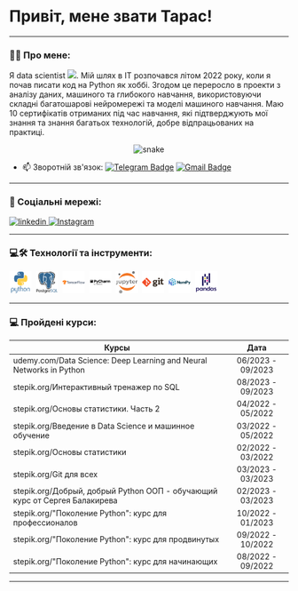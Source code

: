 
# Привіт, мене звати Тарас!

---

### :man_technologist: Про мене:

Я data scientist <img src="https://media.giphy.com/media/WUlplcMpOCEmTGBtBW/giphy.gif" width="30px">. Мій шлях в ІТ розпочався літом 2022 року, коли я почав писати код на Python як хоббі. Згодом це переросло в проекти з аналізу даних, машиного та глибокого навчання, використовуючи складні багатошарові нейромережі та моделі машиного навчання. Маю 10 сертифікатів отриманих під час навчання, які підтверджують мої знання та знання багатьох технологій, добре відпрацьованих на практиці. 

<p align="center">
 <img width="600" src="assets/github-snake.svg" alt="snake"/>
</p>


- :mailbox: Зворотній зв'язок: [![Telegram Badge](https://img.shields.io/badge/-filimonovalexey-blue?style=flat&logo=Telegram&logoColor=white)](https://t.me/hlistiktaras) [![Gmail Badge](https://img.shields.io/badge/-Gmail-red?style=flat&logo=Gmail&logoColor=white)](mailto:hlistiktaras@gmail.com)

---

### 🤝 Соціальні мережі:

  <div id="badges">
    <a href="https://www.linkedin.com/in/tarashlustik" target="_blank">
      <img src="https://cdn-icons-png.flaticon.com/512/2504/2504799.png" width="40" height="40" alt="linkedin" />
    </a>
    <!-- <a href="https://t.me/tehnomaniak07" target="_blank">
      <img src="https://cdn-icons-png.flaticon.com/512/2111/2111646.png" width="40" height="40" alt="telegram group" />
    </a>
    <a href="https://www.youtube.com/channel/UCbORpXVw1JNc0JYFSUqLWXA" target="_blank">
      <img src="https://cdn-icons-png.flaticon.com/512/3670/3670147.png" width="40" height="40" alt="Youtube"/>
    </a> -->
    <a href="https://www.instagram.com/hlistiktaras/" target="_blank">
      <img src="https://cdn-icons-png.flaticon.com/512/2111/2111463.png" width="40" height="40" alt="Instagram"/>
    </a>
    <!-- <a href="https://dzen.ru/tehnomaniak" target="_blank">
      <img src="https://upload.wikimedia.org/wikipedia/commons/thumb/a/ab/Yandex_Zen_logo_icon.svg/1024px-Yandex_Zen_logo_icon.svg.png" width="40" height="40" alt="Zen Badge"/>
    </a> -->
  </div>

---

### 💻🛠 Технології та інструменти:

<div>
  <img src="https://github.com/devicons/devicon/blob/master/icons/python/python-original-wordmark.svg" title="python" alt="python" width="40" height="40"/>&nbsp
  <img src="https://github.com/devicons/devicon/blob/master/icons/postgresql/postgresql-original-wordmark.svg" title="SQL" alt="SQL" width="40" height="40"/>&nbsp
  <img src="https://github.com/devicons/devicon/blob/master/icons/tensorflow/tensorflow-original-wordmark.svg" title="tensorflow" alt="tensorflow" width="40" height="40"/>&nbsp
  <img src="https://github.com/devicons/devicon/blob/master/icons/pycharm/pycharm-original-wordmark.svg" title="pycharm" alt="pycharm" width="40" height="40"/>&nbsp
  <img src="https://github.com/devicons/devicon/blob/master/icons/jupyter/jupyter-original-wordmark.svg" title="jupyter" alt="jupyter" width="40" height="40"/>&nbsp
  <img src="https://github.com/devicons/devicon/blob/master/icons/git/git-original-wordmark.svg" title="git" alt="git" width="40" height="40"/>&nbsp
  <img src="https://github.com/devicons/devicon/blob/master/icons/numpy/numpy-original-wordmark.svg" title="numpy" alt="numpy" width="40" height="40"/>&nbsp
  <img src="https://github.com/devicons/devicon/blob/master/icons/pandas/pandas-original-wordmark.svg" title="pandas" alt="pandas" width="40" height="40"/>&nbsp;
  <!-- <img src="https://github.com/devicons/devicon/blob/master/icons/redux/redux-original.svg" title="redux" alt="redux" width="40" height="40"/>&nbsp; -->
</div>

---


### 💻 Пройдені курси:

| Курсы                                                                     | Дата              |
| ------------------------------------------------------------------------- | :---------------: |
| udemy.com/Data Science: Deep Learning and Neural Networks in Python       | 06/2023 - 09/2023 |
| stepik.org/Интерактивный тренажер по SQL                                  | 08/2023 - 09/2023 |
| stepik.org/Основы статистики. Часть 2                                     | 04/2022 - 05/2022 |
| stepik.org/Введение в Data Science и машинное обучение                    | 03/2022 - 05/2022 |
| stepik.org/Основы статистики                                              | 02/2022 - 03/2022 |
| stepik.org/Git для всех                                                   | 03/2023 - 03/2023 |
| stepik.org/Добрый, добрый Python ООП - обучающий курс от Сергея Балакирева| 02/2023 - 03/2023 |
| stepik.org/"Поколение Python": курс для профессионалов                    | 10/2022 - 01/2023 |
| stepik.org/"Поколение Python": курс для продвинутых                       | 09/2022 - 10/2022 |
| stepik.org/"Поколение Python": курс для начинающих                        | 08/2022 - 09/2022 |

---
